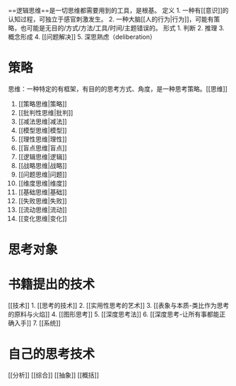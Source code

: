 ==逻辑思维==是一切思维都需要用到的工具，是根基。
定义
	1. 一种有[[意识]]的认知过程，可独立于感官刺激发生。
	2. 一种大脑[[人的行为|行为]]，可能有策略，也可能是无目的/方式/方法/工具/时间/主题错误的。
形式
	1. 判断
	2. 推理
	3. 概念形成
	4. [[问题解决]] 
	5. 深思熟虑（deliberation）
# 策略
思维：一种特定的有框架，有目的的思考方式、角度，是一种思考策略。[[思维]]
1. [[策略思维|策略]] 
2. [[批判性思维|批判]] 
3. [[减法思维|减法]] 
4. [[模型思维|模型]] 
5. [[理性思维|理性]] 
6. [[盲点思维|盲点]] 
7. [[逻辑思维|逻辑]] 
8. [[战略思维|战略]] 
9. [[问题思维|问题]] 
10. [[维度思维|维度]] 
11. [[基础思维|基础]] 
12. [[失败思维|失败]] 
14. [[流动思维|流动]] 
15. [[变化思维|变化]] 

# 思考对象
# 书籍提出的技术
[[技术]] 
	1. [[思考的技术]] 
	2. [[实用性思考的艺术]] 
	3. [[表象与本质-类比作为思考的原料与火焰]] 
	4. [[图形思考]] 
	5. [[深度思考法]] 
	6. [[深度思考-让所有事都能正确入手]] 
	7. [[系统]] 

# 自己的思考技术
[[分析]] 
[[综合]] 
[[抽象]] 
[[概括]] 